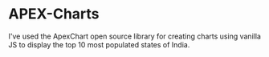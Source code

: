 # APEX-Charts
I've used the ApexChart open source library for creating charts using vanilla JS to display the top 10 most populated states of India.
